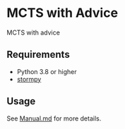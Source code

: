 # MCTS with Advice
MCTS with advice

## Requirements
- Python 3.8 or higher
- [stormpy](https://moves-rwth.github.io/stormpy/)

## Usage
See [Manual.md](Manual.md) for more details.
